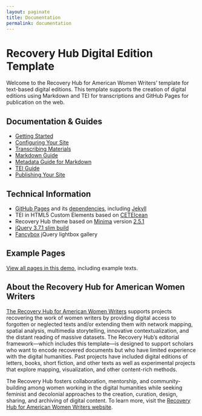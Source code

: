 ```yaml
---
layout: paginate
title: Documentation
permalink: documentation
---
```


# Recovery Hub Digital Edition Template
Welcome to the Recovery Hub for American Women Writers’ template for text-based digital editions.  This template supports the creation of digital editions using Markdown and TEI for transcriptions and GitHub Pages for publication on the web.

## Documentation & Guides

- [Getting Started](https://recoveryhub.github.io/edition_template/documentation/setup)
- [Configuring Your Site](https://recoveryhub.github.io/edition_template/documentation/site-config)
- [Transcribing Materials](https://recoveryhub.github.io/edition_template/documentation/transcription)
- [Markdown Guide](https://recoveryhub.github.io/edition_template/documentation/markdown)
- [Metadata Guide for Markdown](https://recoveryhub.github.io/edition_template/documentation/metadata)
- [TEI Guide](https://recoveryhub.github.io/edition_template/documentation/tei)
- [Publishing Your Site](https://recoveryhub.github.io/edition_template/documentation/setup#publishing-your-site-with-github-pages)

## Technical Information

- [GitHub Pages](https://github.com/github/pages-gem) and its [dependencies](https://pages.github.com/versions/), including [Jekyll](https://github.com/jekyll/jekyll)
- TEI in HTML5 Custom Elements based on [CETEIcean](https://github.com/TEIC/CETEIcean)
- Recovery Hub theme based on [Minima](https://github.com/jekyll/minima) version [2.5.1](https://github.com/jekyll/minima/releases/tag/v2.5.1)
- [jQuery 3.7.1 slim build](https://jquery.com/download/)
- [Fancybox](https://github.com/fancyapps/fancybox) jQuery lightbox gallery

## Example Pages

[View all pages in this demo](https://recoveryhub.github.io/edition_template/documentation/page-list), including example texts.

## About the Recovery Hub for American Women Writers

[The Recovery Hub for American Women Writers](https://recoveryhub.siue.edu/) supports projects recovering the 
work of women writers by providing digital access to forgotten or neglected 
texts and/or extending them with network mapping, spatial analysis, multimedia 
storytelling, innovative contextualization, and the distant reading of massive 
datasets. The Recovery Hub’s editorial framework—which includes this 
template—is designed to support scholars who want to encode recovered documents 
but who have limited experience with the digital humanities. Past projects have 
included digital editions of letters, books, short fiction, and other texts as 
well as experimental projects that explore mapping, visualization, and other 
content-rich methods.

The Recovery Hub fosters collaboration, mentorship, and community-building 
among women working in the digital humanities while seeking feminist and 
decolonial approaches to the creation, curation, design, sharing, and archiving 
of digital content. To learn more, visit the 
[Recovery Hub for American Women Writers website](https://recoveryhub.siue.edu/).